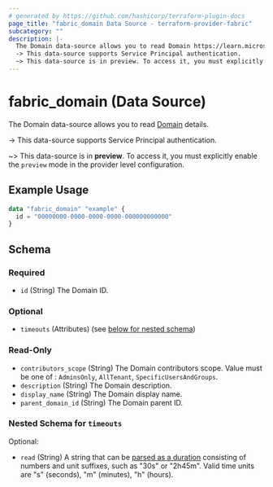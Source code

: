 ```yaml
---
# generated by https://github.com/hashicorp/terraform-plugin-docs
page_title: "fabric_domain Data Source - terraform-provider-fabric"
subcategory: ""
description: |-
  The Domain data-source allows you to read Domain https://learn.microsoft.com/fabric/governance/domains details.
  -> This data-source supports Service Principal authentication.
  ~> This data-source is in preview. To access it, you must explicitly enable the preview mode in the provider level configuration.
---
```


# fabric_domain (Data Source)

The Domain data-source allows you to read [Domain](https://learn.microsoft.com/fabric/governance/domains) details.

-> This data-source supports Service Principal authentication.

~> This data-source is in **preview**. To access it, you must explicitly enable the `preview` mode in the provider level configuration.

## Example Usage

```terraform
data "fabric_domain" "example" {
  id = "00000000-0000-0000-0000-000000000000"
}
```

<!-- schema generated by tfplugindocs -->
## Schema

### Required

- `id` (String) The Domain ID.

### Optional

- `timeouts` (Attributes) (see [below for nested schema](#nestedatt--timeouts))

### Read-Only

- `contributors_scope` (String) The Domain contributors scope. Value must be one of : `AdminsOnly`, `AllTenant`, `SpecificUsersAndGroups`.
- `description` (String) The Domain description.
- `display_name` (String) The Domain display name.
- `parent_domain_id` (String) The Domain parent ID.

<a id="nestedatt--timeouts"></a>

### Nested Schema for `timeouts`

Optional:

- `read` (String) A string that can be [parsed as a duration](https://pkg.go.dev/time#ParseDuration) consisting of numbers and unit suffixes, such as "30s" or "2h45m". Valid time units are "s" (seconds), "m" (minutes), "h" (hours).
